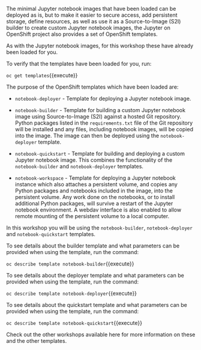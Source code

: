 The minimal Jupyter notebook images that have been loaded can be deployed as is, but to make it easier to secure access, add persistent storage, define resources, as well as use it as a Source-to-Image (S2I) builder to create custom Jupyter notebook images, the Jupyter on OpenShift project also provides a set of OpenShift templates.

As with the Jupyter notebook images, for this workshop these have already been loaded for you.

To verify that the templates have been loaded for you, run:

``oc get templates``{{execute}}

The purpose of the OpenShift templates which have been loaded are:

* `notebook-deployer` - Template for deploying a Jupyter notebook image.

* `notebook-builder` - Template for building a custom Jupyter notebook image using Source-to-Image (S2I) against a hosted Git repository. Python packages listed in the `requirements.txt` file of the Git repository will be installed and any files, including notebook images, will be copied into the image. The image can then be deployed using the `notebook-deployer` template.

* `notebook-quickstart` - Template for building and deploying a custom Jupyter notebook image. This combines the functionality of the `notebook-builder` and `notebook-deployer` templates.

* `notebook-workspace` - Template for deploying a Jupyter notebook instance which also attaches a persistent volume, and copies any Python packages and notebooks included in the image, into the persistent volume. Any work done on the notebooks, or to install additional Python packages, will survive a restart of the Jupyter notebook environment. A webdav interface is also enabled to allow remote mounting of the persistent volume to a local computer.

In this workshop you will be using the `notebook-builder`, `notebook-deployer` and `notebook-quickstart` templates.

To see details about the builder template and what parameters can be provided when using the template, run the command:

``oc describe template notebook-builder``{{execute}}

To see details about the deployer template and what parameters can be provided when using the template, run the command:

``oc describe template notebook-deployer``{{execute}}

To see details about the quickstart template and what parameters can be provided when using the template, run the command:

``oc describe template notebook-quickstart``{{execute}}

Check out the other workshops available here for more information on these and the other templates.
